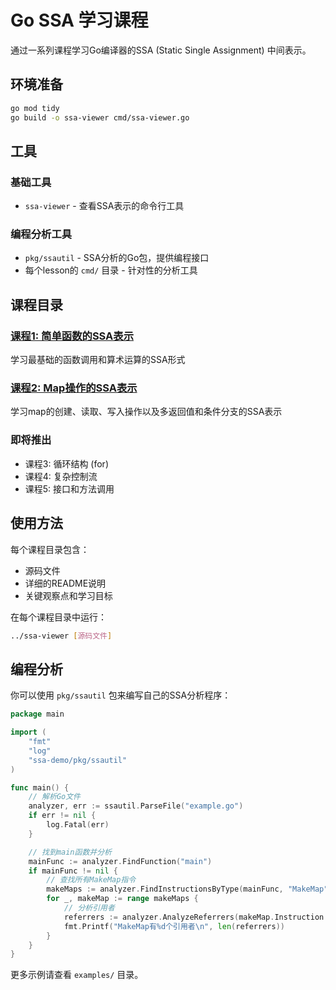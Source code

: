 # Go SSA 学习课程

通过一系列课程学习Go编译器的SSA (Static Single Assignment) 中间表示。

## 环境准备
```bash
go mod tidy
go build -o ssa-viewer cmd/ssa-viewer.go
```

## 工具

### 基础工具
- `ssa-viewer` - 查看SSA表示的命令行工具

### 编程分析工具 
- `pkg/ssautil` - SSA分析的Go包，提供编程接口
- 每个lesson的 `cmd/` 目录 - 针对性的分析工具

## 课程目录

### [课程1: 简单函数的SSA表示](lesson-01-simple-add/)
学习最基础的函数调用和算术运算的SSA形式

### [课程2: Map操作的SSA表示](lesson-02-map-operations/)
学习map的创建、读取、写入操作以及多返回值和条件分支的SSA表示

### 即将推出
- 课程3: 循环结构 (for)
- 课程4: 复杂控制流
- 课程5: 接口和方法调用

## 使用方法
每个课程目录包含：
- 源码文件
- 详细的README说明
- 关键观察点和学习目标

在每个课程目录中运行：
```bash
../ssa-viewer [源码文件]
```

## 编程分析

你可以使用 `pkg/ssautil` 包来编写自己的SSA分析程序：

```go
package main

import (
    "fmt"
    "log"
    "ssa-demo/pkg/ssautil"
)

func main() {
    // 解析Go文件
    analyzer, err := ssautil.ParseFile("example.go")
    if err != nil {
        log.Fatal(err)
    }

    // 找到main函数并分析
    mainFunc := analyzer.FindFunction("main")
    if mainFunc != nil {
        // 查找所有MakeMap指令
        makeMaps := analyzer.FindInstructionsByType(mainFunc, "MakeMap")
        for _, makeMap := range makeMaps {
            // 分析引用者
            referrers := analyzer.AnalyzeReferrers(makeMap.Instruction.(ssa.Value))
            fmt.Printf("MakeMap有%d个引用者\n", len(referrers))
        }
    }
}
```

更多示例请查看 `examples/` 目录。
